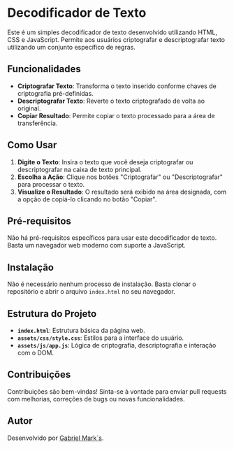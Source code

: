 # Decodificador de Texto

Este é um simples decodificador de texto desenvolvido utilizando HTML, CSS e JavaScript. Permite aos usuários criptografar e descriptografar texto utilizando um conjunto específico de regras.


## Funcionalidades

- **Criptografar Texto**: Transforma o texto inserido conforme chaves de criptografia pré-definidas.
- **Descriptografar Texto**: Reverte o texto criptografado de volta ao original.
- **Copiar Resultado**: Permite copiar o texto processado para a área de transferência.

## Como Usar

1. **Digite o Texto**: Insira o texto que você deseja criptografar ou descriptografar na caixa de texto principal.
2. **Escolha a Ação**: Clique nos botões "Criptografar" ou "Descriptografar" para processar o texto.
3. **Visualize o Resultado**: O resultado será exibido na área designada, com a opção de copiá-lo clicando no botão "Copiar".

## Pré-requisitos

Não há pré-requisitos específicos para usar este decodificador de texto. Basta um navegador web moderno com suporte a JavaScript.

## Instalação

Não é necessário nenhum processo de instalação. Basta clonar o repositório e abrir o arquivo `index.html` no seu navegador.

## Estrutura do Projeto

- **`index.html`**: Estrutura básica da página web.
- **`assets/css/style.css`**: Estilos para a interface do usuário.
- **`assets/js/app.js`**: Lógica de criptografia, descriptografia e interação com o DOM.

## Contribuições

Contribuições são bem-vindas! Sinta-se à vontade para enviar pull requests com melhorias, correções de bugs ou novas funcionalidades.

## Autor

Desenvolvido por [Gabriel Mark´s](https://github.com/seu-usuario).


